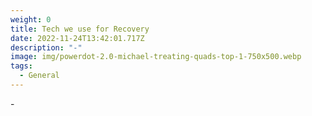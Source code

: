 ```yaml
---
weight: 0
title: Tech we use for Recovery
date: 2022-11-24T13:42:01.717Z
description: "-"
image: img/powerdot-2.0-michael-treating-quads-top-1-750x500.webp
tags:
  - General
---
```

\-